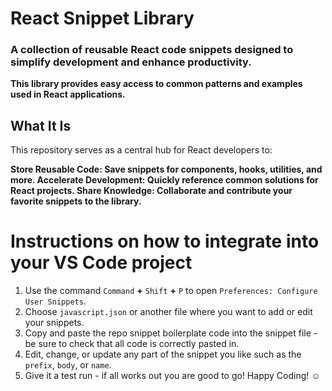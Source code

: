 # React Snippet Library
### A collection of reusable React code snippets designed to simplify development and enhance productivity. 
**This library provides easy access to common patterns and examples used in React applications.**

## What It Is
This repository serves as a central hub for React developers to:

**Store Reusable Code: Save snippets for components, hooks, utilities, and more.
Accelerate Development: Quickly reference common solutions for React projects.
Share Knowledge: Collaborate and contribute your favorite snippets to the library.** 

# Instructions on how to integrate into your VS Code project
1. Use the command `Command` **+** `Shift` **+** `P` to open `Preferences: Configure User Snippets`.
2. Choose `javascript.json` or another file where you want to add or edit your snippets.
3. Copy and paste the repo snippet boilerplate code into the snippet file - be sure to check that all code is correctly pasted in.
4. Edit, change, or update any part of the snippet you like such as the `prefix`, `body`, or `name`.
5. Give it a test run - if all works out you are good to go! Happy Coding! ☺️
